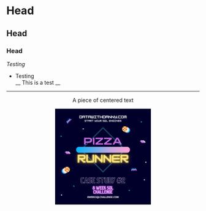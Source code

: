 # Head
## Head
### Head
*Testing*
* Testing<br>
__ This is a test __
---
<p align= "center">A piece of centered text</p>


<p align="center">
  <img width="250" height="250" src="images/pizza_runner.png">
</p>

